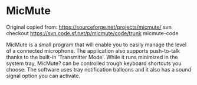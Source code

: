 # MicMute
Original copied from: https://sourceforge.net/projects/micmute/
svn checkout https://svn.code.sf.net/p/micmute/code/trunk micmute-code

MicMute is a small program that will enable you to easily manage the level of a connected microphone. The application also supports push-to-talk thanks to the built-in 'Transmitter Mode'. While it runs minimized in the system tray, MicMute? can be controlled trough keyboard shortcuts you choose. The software uses tray notification balloons and it also has a sound signal option you can activate.

